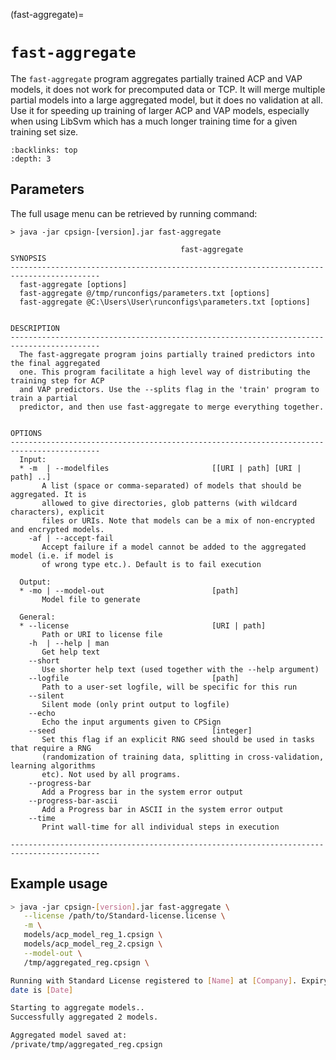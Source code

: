 
(fast-aggregate)=

# `fast-aggregate`

The `fast-aggregate` program aggregates partially trained ACP and VAP models, it does not work for precomputed data or TCP. It will merge multiple partial models into a large aggregated model, but it does no validation at all. Use it for speeding up training of larger ACP and VAP models, especially when using LibSvm which has a much longer training time for a given training set size.

```{contents} Table of Contents
:backlinks: top
:depth: 3
```

## Parameters

The full usage menu can be retrieved by running command:

```text
> java -jar cpsign-[version].jar fast-aggregate

                                      fast-aggregate
SYNOPSIS
------------------------------------------------------------------------------------------
  fast-aggregate [options]
  fast-aggregate @/tmp/runconfigs/parameters.txt [options]
  fast-aggregate @C:\Users\User\runconfigs\parameters.txt [options]


DESCRIPTION
------------------------------------------------------------------------------------------
  The fast-aggregate program joins partially trained predictors into the final aggregated
  one. This program facilitate a high level way of distributing the training step for ACP
  and VAP predictors. Use the --splits flag in the 'train' program to train a partial
  predictor, and then use fast-aggregate to merge everything together.


OPTIONS
------------------------------------------------------------------------------------------
  Input:
  * -m  | --modelfiles                       [[URI | path] [URI | path] ..]
       A list (space or comma-separated) of models that should be aggregated. It is
       allowed to give directories, glob patterns (with wildcard characters), explicit
       files or URIs. Note that models can be a mix of non-encrypted and encrypted models.
    -af | --accept-fail
       Accept failure if a model cannot be added to the aggregated model (i.e. if model is
       of wrong type etc.). Default is to fail execution

  Output:
  * -mo | --model-out                        [path]
       Model file to generate

  General:
  * --license                                [URI | path]
       Path or URI to license file
    -h  | --help | man
       Get help text
    --short
       Use shorter help text (used together with the --help argument)
    --logfile                                [path]
       Path to a user-set logfile, will be specific for this run
    --silent
       Silent mode (only print output to logfile)
    --echo
       Echo the input arguments given to CPSign
    --seed                                   [integer]
       Set this flag if an explicit RNG seed should be used in tasks that require a RNG
       (randomization of training data, splitting in cross-validation, learning algorithms
       etc). Not used by all programs.
    --progress-bar
       Add a Progress bar in the system error output
    --progress-bar-ascii
       Add a Progress bar in ASCII in the system error output
    --time
       Print wall-time for all individual steps in execution

------------------------------------------------------------------------------------------
```

## Example usage

```bash
> java -jar cpsign-[version].jar fast-aggregate \
   --license /path/to/Standard-license.license \
   -m \
   models/acp_model_reg_1.cpsign \
   models/acp_model_reg_2.cpsign \
   --model-out \
   /tmp/aggregated_reg.cpsign \

Running with Standard License registered to [Name] at [Company]. Expiry
date is [Date]

Starting to aggregate models..
Successfully aggregated 2 models.

Aggregated model saved at:
/private/tmp/aggregated_reg.cpsign
```

